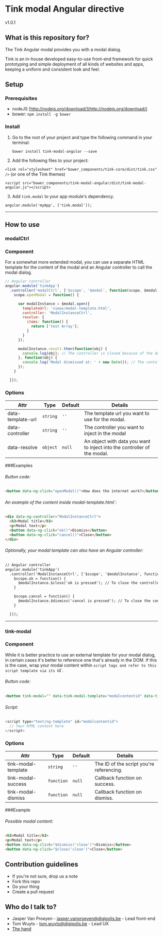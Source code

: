 # Tink modal Angular directive

v1.0.1

## What is this repository for?

The Tink Angular modal provides you with a modal dialog.

Tink is an in-house developed easy-to-use front-end framework for quick prototyping and simple deployment of all kinds of websites and apps, keeping a uniform and consistent look and feel.

## Setup

### Prerequisites

* nodeJS [http://nodejs.org/download/](http://nodejs.org/download/)
* bower: `npm install -g bower`

### Install

1. Go to the root of your project and type the following command in your terminal:

   `bower install tink-modal-angular --save`

2. Add the following files to your project:

  `<link rel="stylesheet" href="bower_components/tink-core/dist/tink.css" />` (or one of the Tink themes)

  `<script src="bower_components/tink-modal-angular/dist/tink-modal-angular.js"></script>`

3. Add `tink.modal` to your app module's dependency.

  `angular.module('myApp', ['tink.modal']);`


----------


## How to use

### modalCtrl

### Component

For a somewhat more extended modal, you can use a separate HTML template for the content of the modal and an Angular controller to call the modal dialog.

```javascript
// Angular controller
angular.module('tinkApp')
  .controller('modalCtrl', ['$scope', '$modal', function(scope, $modal) {
    scope.openModal = function() {

      var modalInstance = $modal.open({
        templateUrl: 'views/modal-template.html',
        controller: 'ModalInstanceCtrl',
        resolve: {
          items: function() {
            return ['test Array'];
          }
        }
      });

      modalInstance.result.then(function(obj) {
        console.log(obj); // The controller is closed because of the developer
      }, function(obj) {
        console.log('Modal dismissed at: ' + new Date()); // The contoller is closed by the use of the $dismiss call
      });
    }

  }]);
```

### Options

Attr | Type | Default | Details
--- | --- | --- | ---
data-template-url | `string` | `''` | The template url you want to use for the modal.
data-controller | `string` | `''` | The controller you want to inject in the modal
data-resolve | `object` | `null` | An object with data you want to inject into the controller of the modal.

###Examples

###### Button code: ######

```html
<button data-ng-click="openModal()">How does the internet work?</button>
```

###### An example of the content inside modal-template.html`: ######

```html
<div data-ng-controller="ModalInstanceCtrl">
  <h3>Modal title</h3>
  <p>Modal text</p>
  <button data-ng-click="ok()">Dismiss</button>
  <button data-ng-click="cancel()">Close</button>
</div>
```

###### Optionally, your modal template can also have an Angular controller: ######

```html
// Angular controller
angular.module('tinkApp')
  .controller('ModalInstanceCtrl', ['$scope', '$modalInstance', function($scope, $modalInstance) {
    $scope.ok = function() {
      $modalInstance.$close('ok is pressed'); // To close the controller with a success message
    }

    $scope.cancel = function() {
      $modalInstance.$dismiss('cancel is pressed'); // To close the controller with a dismiss message
    }

  }]);
```


----------



### tink-modal

### Component

While it is better practice to use an external template for your modal dialog, in certain cases it's better to reference one that's already in the DOM. If this is the case, wrap your modal content within `script tags and refer to this script template via its `id`.

###### Button code: ######

```html
<button tink-modal="" data-tink-modal-template="modalcontentid" data-tink-modal-success="close" data-tink-modal-dismiss="dismissed">Open modal</button>
```

###### Script: ######

```javascript
<script type="text/ng-template" id="modalcontentid">
  // Your HTML content here
</script>
```

### Options

Attr | Type | Default | Details
--- | --- | --- | ---
tink-modal-template | `string` | `''` | The ID of the script you're referencing.
tink-modal-success | `function` | `null` | Callback function on success.
tink-modal-dismiss | `function` | `null` | Callback function on dismiss.

###Example

###### Possible modal content: ######

```html
<h3>Modal title</h3>
<p>Modal text</p>
<button data-ng-click="$dismiss('close')">Dismiss</button>
<button data-ng-click="$close('close')">Close</button>
```

## Contribution guidelines

* If you're not sure, drop us a note
* Fork this repo
* Do your thing
* Create a pull request

## Who do I talk to?

* Jasper Van Proeyen - jasper.vanproeyen@digipolis.be - Lead front-end
* Tom Wuyts - tom.wuyts@digipolis.be - Lead UX
* [The hand](https://www.youtube.com/watch?v=_O-QqC9yM28)
